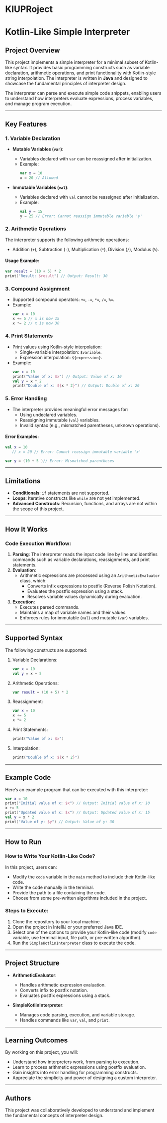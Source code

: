 # KIUPRoject

# Kotlin-Like Simple Interpreter

## Project Overview

This project implements a simple interpreter for a minimal subset of Kotlin-like syntax. It provides basic programming constructs such as variable declaration, arithmetic operations, and print functionality with Kotlin-style string interpolation. The interpreter is written in **Java** and designed to showcase the fundamental principles of interpreter design.

The interpreter can parse and execute simple code snippets, enabling users to understand how interpreters evaluate expressions, process variables, and manage program execution.

---

## Key Features

### 1. **Variable Declaration**
- **Mutable Variables (`var`)**:
    - Variables declared with `var` can be reassigned after initialization.
    - Example:
      ```kotlin
      var x = 10
      x = 20 // Allowed
      ```

- **Immutable Variables (`val`)**:
    - Variables declared with `val` cannot be reassigned after initialization.
    - Example:
      ```kotlin
      val y = 15
      y = 25 // Error: Cannot reassign immutable variable 'y'
      ```

### 2. **Arithmetic Operations**
The interpreter supports the following arithmetic operations:
- Addition (`+`), Subtraction (`-`), Multiplication (`*`), Division (`/`), Modulus (`%`).

#### Usage Example:
```kotlin
var result = (10 + 5) * 2
print("Result: $result") // Output: Result: 30
```

### 3. **Compound Assignment**
- Supported compound operators: `+=`, `-=`, `*=`, `/=`, `%=`.
- Example:
    ```kotlin
    var x = 10
    x += 5 // x is now 15
    x *= 2 // x is now 30
    ```

### 4. **Print Statements**
- Print values using Kotlin-style interpolation:
    - Single-variable interpolation: `$variable`.
    - Expression interpolation: `${expression}`.
- Example:
    ```kotlin
    var x = 10
    print("Value of x: $x") // Output: Value of x: 10
    val y = x * 2
    print("Double of x: ${x * 2}") // Output: Double of x: 20
    ```

### 5. **Error Handling**
- The interpreter provides meaningful error messages for:
    - Using undeclared variables.
    - Reassigning immutable (`val`) variables.
    - Invalid syntax (e.g., mismatched parentheses, unknown operations).

#### Error Examples:
```kotlin
val x = 10
   // x = 20 // Error: Cannot reassign immutable variable 'x'

var y = (10 + 5 )// Error: Mismatched parentheses
```

---

## Limitations

- **Conditionals**: `if` statements are not supported.
- **Loops**: Iterative constructs like `while` are not yet implemented.
- **Advanced Constructs**: Recursion, functions, and arrays are not within the scope of this project.

---

## How It Works

### Code Execution Workflow:
1. **Parsing**: The interpreter reads the input code line by line and identifies commands such as variable declarations, reassignments, and print statements.
2. **Evaluation**:
    - Arithmetic expressions are processed using an `ArithmeticEvaluator` class, which:
        - Converts infix expressions to postfix (Reverse Polish Notation).
        - Evaluates the postfix expression using a stack.
        - Resolves variable values dynamically during evaluation.
3. **Execution**:
    - Executes parsed commands.
    - Maintains a map of variable names and their values.
    - Enforces rules for immutable (`val`) and mutable (`var`) variables.

---

## Supported Syntax

The following constructs are supported:
1. Variable Declarations:
    ```kotlin
    var x = 10
    val y = x + 5
    ```
2. Arithmetic Operations:
    ```kotlin
    var result = (10 + 5) * 2
    ```
3. Reassignment:
    ```kotlin
    var x = 10
    x += 5
    x *= 2
    ```
4. Print Statements:
    ```kotlin
    print("Value of x: $x")
    ```
5. Interpolation:
    ```kotlin
    print("Double of x: ${x * 2}")
    ```

---

## Example Code

Here’s an example program that can be executed with this interpreter:

```kotlin
var x = 10
print("Initial value of x: $x") // Output: Initial value of x: 10
x += 5
print("Updated value of x: $x") // Output: Updated value of x: 15
val y = x * 2
print("Value of y: $y") // Output: Value of y: 30
```

---

## How to Run

### How to Write Your Kotlin-Like Code?
In this project, users can:
- Modify the `code` variable in the `main` method to include their Kotlin-like code.
- Write the code manually in the terminal.
- Provide the path to a file containing the code.
- Choose from some pre-written algorithms included in the project.

### Steps to Execute:
1. Clone the repository to your local machine.
2. Open the project in IntelliJ or your preferred Java IDE.
3. Select one of the options to provide your Kotlin-like code (modify `code` variable, use terminal input, file path, or pre-written algorithm).
4. Run the `SimpleKotlinInterpreter` class to execute the code.


---

## Project Structure

- **ArithmeticEvaluator**:
    - Handles arithmetic expression evaluation.
    - Converts infix to postfix notation.
    - Evaluates postfix expressions using a stack.

- **SimpleKotlinInterpreter**:
    - Manages code parsing, execution, and variable storage.
    - Handles commands like `var`, `val`, and `print`.

---

## Learning Outcomes

By working on this project, you will:
- Understand how interpreters work, from parsing to execution.
- Learn to process arithmetic expressions using postfix evaluation.
- Gain insights into error handling for programming constructs.
- Appreciate the simplicity and power of designing a custom interpreter.

---



## Authors

This project was collaboratively developed to understand and implement the fundamental concepts of interpreter design.
